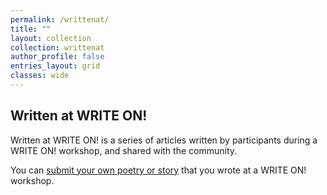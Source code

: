 ```yaml
---
permalink: /writtenat/
title: ""
layout: collection
collection: writtenat
author_profile: false
entries_layout: grid
classes: wide
---
```


## Written at WRITE ON!

Written at WRITE ON! is a series of articles written by participants during a WRITE ON! workshop, and shared with the community.

You can [submit your own poetry or story](/submit/) that you wrote at a WRITE ON! workshop.
